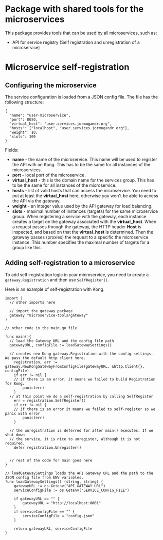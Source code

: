 Package with shared tools for the microservices
===============================================

This package provides tools that can be used by all microservices, such as:
 * API for service registry (Self registration and unregistration of a microservice)


# Microservice self-registration

## Configuring the microservice

The service configuration is loaded from a JSON config file. The file has the following
structure:

```!javascript
{
  "name": "user-microservice",
  "port": 8080,
  "virtual_host": "user.services.jormugandr.org",
  "hosts": ["localhost", "user.services.jormugandr.org"],
  "weight": 10,
  "slots": 100
}
```
Fields:
 * **name** - the name of the microservice. This name will be used to register the API with on Kong. This has to be the same for all instances of the microservices.
 * **port** - local port of the microservice.
 * **virtual_host** - this is the domain name for the services group. This has to be the same for all instances of the microservice.
 * **hosts** - list of valid hosts that can access the microservice. You need to put at least the **virtual_host** here, otherwise you won't be able to access the API via the gateway.
 * **weight** - an integer value used by the API gateway for load balancing.
 * **slots** - maximal number of instances (targets) for the same microservice group. When registering a service with the gateway, each instance creates a target
 on the gateway associated with the **virtual_host**. When a request passes through the gateway, the HTTP header **Host** is inspected, and based on that the **virtual_host** is determined. Then the gateway passes (proxies) the request to a specific the microservice instance. This number specifies the maximal number of targets for a group like this.


## Adding self-registration to a microservice

To add self-registration logic in your microservice, you need to create a ```gateway.Registration``` and then use ```SelfRegister()```.

Here is an example of self-registration with Kong:
```!go
import (
  // other imports here

  // import the gateway package
  gateway "microservice-tools/gateway"
)

// other code in the main.go file

func main(){
  // load the Gateway URL and the config file path
  gatewayURL, configFile := loadGatewaySettings()

  // creates new Kong gateway.Registration with the config settings. We pass the default http client here.
	registration, err := gateway.NewKongGatewayFromConfigFile(gatewayURL, &http.Client{}, configFile)
	if err != nil {
    // if there is an error, it means we failed to build Registration for Kong.
		panic(err)
	}
  // at this point we do a self-registration by calling SelfRegister
	err = registration.SelfRegister()
	if err != nil {
    // if there is an error it means we failed to self-register so we panic with error
		panic(err)
	}

  // the unregistration is deferred for after main() executes. If we shut down
  // the service, it is nice to unregister, although it is not required.
	defer registration.Unregister()


  // rest of the code for main goes here
}

// loadGatewaySettings loads the API Gateway URL and the path to the JSON config file from ENV variables.
func loadGatewaySettings() (string, string) {
	gatewayURL := os.Getenv("API_GATEWAY_URL")
	serviceConfigFile := os.Getenv("SERVICE_CONFIG_FILE")

	if gatewayURL == "" {
		gatewayURL = "http://localhost:8001"
	}
	if serviceConfigFile == "" {
		serviceConfigFile = "config.json"
	}

	return gatewayURL, serviceConfigFile
}
```
